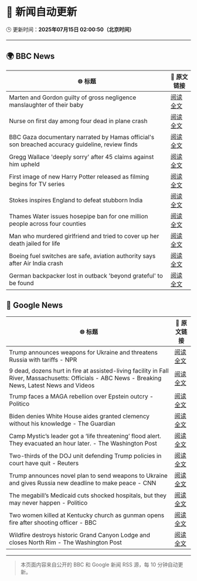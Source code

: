 # 🧠 新闻自动更新

🕒 更新时间：**2025年07月15日 02:00:50（北京时间）**

---

## 🌍 BBC News

| 🌐 标题 | 🔗 原文链接 |
|--------|-------------|
| Marten and Gordon guilty of gross negligence manslaughter of their baby | [阅读全文](https://www.bbc.com/news/articles/cjelz43ggp3o) |
| Nurse on first day among four dead in plane crash | [阅读全文](https://www.bbc.com/news/articles/cz9k2g9j8vno) |
| BBC Gaza documentary narrated by Hamas official's son breached accuracy guideline, review finds | [阅读全文](https://www.bbc.com/news/articles/cpwqpdy00w2o) |
| Gregg Wallace 'deeply sorry' after 45 claims against him upheld | [阅读全文](https://www.bbc.com/news/articles/c3endz88k2qo) |
| First image of new Harry Potter released as filming begins for TV series | [阅读全文](https://www.bbc.com/news/articles/cx2013yv182o) |
| Stokes inspires England to defeat stubborn India | [阅读全文](https://www.bbc.com/sport/cricket/articles/cp82pl85dl2o) |
| Thames Water issues hosepipe ban for one million people across four counties | [阅读全文](https://www.bbc.com/news/articles/cg4revv15qdo) |
| Man who murdered girlfriend and tried to cover up her death jailed for life | [阅读全文](https://www.bbc.com/news/articles/cz7lgpxld24o) |
| Boeing fuel switches are safe, aviation authority says after Air India crash | [阅读全文](https://www.bbc.com/news/articles/ce9xpgnx3vdo) |
| German backpacker lost in outback 'beyond grateful' to be found | [阅读全文](https://www.bbc.com/news/articles/cvg8zpej236o) |

## 📰 Google News

| 🌐 标题 | 🔗 原文链接 |
|--------|-------------|
| Trump announces weapons for Ukraine and threatens Russia with tariffs - NPR | [阅读全文](https://news.google.com/rss/articles/CBMilAFBVV95cUxOM3ZnY0lqYUcxQURHWUpGQzMwLVVhUTdELTVHYXplcVhORVVaT0UtYzlKb2ZLRTg3Qm9xYlBOeE9ENjBTdThPeE5jb0dwWGNVM1EzVWFnUUc4OV95UDVSSVllemtGYVpoWTVFZjctdFJNRmZuRmpvWDFwVUd5X1lOcTVDRE1Ebk9JM1ZrVTFWREJtQmtk?oc=5) |
| 9 dead, dozens hurt in fire at assisted-living facility in Fall River, Massachusetts: Officials - ABC News - Breaking News, Latest News and Videos | [阅读全文](https://news.google.com/rss/articles/CBMiqgFBVV95cUxNck5sZEdDZEdZVEh3aUtkY3o2VHpsME9zdUIwOGplRk50dE4tRTFaMWNGVEcyUGo5Sl93X21vVmpJemZ2a2FjS3hSOVJtdVVxR19PUVJxbDN1eVFUeFdCM2pWdHhGM2pvdG5HYVRsNzRKemtyaDAwNy1fX28yeUlLY1JpdFhZNlN2WFB5UmxYSE5hSVhKLXRHZ1h2WU92LXZQeEJEX1pCUGUwQdIBrwFBVV95cUxPRlFOeEVWS0VuemFBYnQyTE1pMTV1MjRtZlVFN2dEb2Z0d1BkSEgxTDhsVGlyS1dKMTNBdndJR0NYamJOMlZPM2RQV09IRjRTTE1CY3F2UDFhUTlqWkwyMG5WWF9wMW1WaElOM1l5OG50dUswNXo1Z3A3emFDdmt1VGJFYmRqYmJ3c0Q4MFF2cjU0cE5yX1hVdlRDT1NoOHMzWmVNYW9OS0Z1cmxXUWhn?oc=5) |
| Trump faces a MAGA rebellion over Epstein outcry - Politico | [阅读全文](https://news.google.com/rss/articles/CBMiigFBVV95cUxOQkZTZGRNTTJyblFZYm45VDN1UmoyVnhpZ1o1U1FqN2huTmVSendFYjB4WFVqbWVLRm56Y0xoUWs4U3piWU5RYURLbkE3MUxPRUxxblJqYmE3ZHE1V015VkxsY0U2N0QzQVN3R0hJeFlvU3lSOGtoVnNWU1FBN09kMzRZNjlBNEhCVXc?oc=5) |
| Biden denies White House aides granted clemency without his knowledge - The Guardian | [阅读全文](https://news.google.com/rss/articles/CBMiigFBVV95cUxNZHZTcjkzYThRM1Jqb3R5VV9tM2xVSEZJTDdScEd0ZWVReFNEY0JERFFKWkZYNHlyb280QVRlUElIV3VXSHFzMnRyWjFsN19TRXNMcWFrdGhfNE94UHJtYnFJd2FNZEg4SVE2a3FhMkpGWVp0WnNQNFNaLXkxX19KZmtrd0xvbXl1SkE?oc=5) |
| Camp Mystic’s leader got a ‘life threatening’ flood alert. They evacuated an hour later. - The Washington Post | [阅读全文](https://news.google.com/rss/articles/CBMikAFBVV95cUxNdzZ5eS1wblVCa1RzRnh0NlNBbkpKNV9ldTY2cDVWWVIxc05CSk5YLURfS0lfbkcwRGQzd0VYc3BDdV9MTzdYR1BzTVc0UUlCOWNKV1QxaTNvbGl1YzU4bFVpdV9IV0ZzQTVTQmxBd3hVOXBMR2tmcXRiNHJlX1J4VUxtSGR0X054bFU4NndVTUo?oc=5) |
| Two-thirds of the DOJ unit defending Trump policies in court have quit - Reuters | [阅读全文](https://news.google.com/rss/articles/CBMiswFBVV95cUxPSXNSZWhSRGpTT0JaYzE4NWk2UUV0azZqUU5CaFB6amxpX1JIMEdCRDJ0U2Z6emFIT1BJZm41WVJLSzBtSXRjcG1VaHMwY2xHcWRLOWNjcHgwM0l0Vm4wV2o2LTVJUktrTkktaGY1TUxpSUlPOGtaOVFybHFySERUYkY1Z0hZT2Z2R2RDMElGSWc5ZlJ1OW5IU2xGM0tPS3UwNU5wVkZ4OGpPLTR0XzlsNHZaZw?oc=5) |
| Trump announces novel plan to send weapons to Ukraine and gives Russia new deadline to make peace - CNN | [阅读全文](https://news.google.com/rss/articles/CBMickFVX3lxTE81ZVBZUEZMMmI3T2EwOEFNSTdRX1RKN2NCZGJyQWR5Nk5tdERYbHhhU2t0NWlaNzNUcVRVbmY5aTZxYkluV3QzbF9mdkpMX2s5alg4SU1RVTluY28tbVd1bm96M1h6Qk42RmNRSVhnQ2Nad9IBd0FVX3lxTFBJNFdHdEFqSGo5Z3U1NXctUjhvT3FJRXlGci1IX3pGSlE3NEl0REpoWlVjYy0wTFhhOS1FTk9ROFJueE8xdWs1N3c3aVFja3VQbUl3ejZBamRVZmVtbk1fRk1HcjZ5OUp3bXZ3UFBra1dDOVpFY3pn?oc=5) |
| The megabill’s Medicaid cuts shocked hospitals, but they may never happen - Politico | [阅读全文](https://news.google.com/rss/articles/CBMijwFBVV95cUxOMk1YVFo3ZmE5UnRKRjRUakNFaE0xRE1QRVUtVmJPaUZsaGc0bmR6TmZybUNTd0I3am5TM3BzYVlRcmZXT1NpZC0ycmRTR1ZZOEJQUGszN04wQ1Y4RVRJUzFIbDUyX01SN2xaWDRoNTk5clNPajRmTmZDX0Uzc0YzbFRxMnUxc3o0WFR1bWdJOA?oc=5) |
| Two women killed at Kentucky church as gunman opens fire after shooting officer - BBC | [阅读全文](https://news.google.com/rss/articles/CBMiWkFVX3lxTE1ILUV6X2pXTGZ0aGhtdm81VnBHb1BScmd4bkI0Uk9ETWI1R3pWZVNzX01FZmdXZDM5cV90SjZvcXZpRmtpcDROWUQ2b09wNkpseTFWX2ZvLVV2QdIBX0FVX3lxTE1WWWIzRC01UVlvb1dyNkg5OU5tNTBNU0ZIMzRQNDgxM2FpeXFHODUwbVlfc3duUHQzeEFFV18wVE8wSWFwdHhHbUVSNW5fYWpOZF80TGxKaFc2aDRGVnc0?oc=5) |
| Wildfire destroys historic Grand Canyon Lodge and closes North Rim - The Washington Post | [阅读全文](https://news.google.com/rss/articles/CBMiiAFBVV95cUxQTUtSczBTcElNSkczTzZSeDdQa1lGd3Z6QXc0RDFZMnVQaldSVXU2NXAwOFNNM2FkTmx6LU5Mc2liOGNvaFpCeWtFSGZEckFqdUNNcUJ2NUx0UGItUTB3cnlHUnJrT0x6bkczSDZELW9QSWFMazdfV3pOdEJJSk9Cb0hVV3Y0OU12?oc=5) |

---
> 本页面内容来自公开的 BBC 和 Google 新闻 RSS 源，每 10 分钟自动更新。